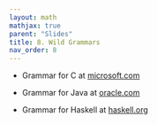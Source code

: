 ```yaml
---
layout: math
mathjax: true
parent: "Slides"
title: 8. Wild Grammars
nav_order: 8
---
```


* Grammar for C at [microsoft.com](https://learn.microsoft.com/en-us/cpp/c-language/phrase-structure-grammar?view=msvc-170)

* Grammar for Java at [oracle.com](https://docs.oracle.com/javase/specs/jls/se7/html/jls-18.html)

* Grammar for Haskell at [haskell.org](https://www.haskell.org/onlinereport/syntax-iso.html)
